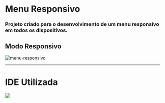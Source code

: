 # Menu Responsivo

### Projeto criado para o desenvolvimento de um menu responsivo em todos os dispositivos.

## Modo Responsivo 

![menu-responsivo](https://user-images.githubusercontent.com/115199808/213569765-9d47572e-fae1-42cd-81f3-722bd208bce9.gif)

<hr>

# IDE Utilizada

<div> 
<img src="https://img.shields.io/badge/Visual_Studio_Code-0078D4?style=for-the-badge&logo=visual%20studio%20code&logoColor=white">
</div>


